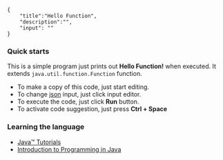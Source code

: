 ```javax-snippet
{
    "title":"Hello Function",
    "description":"",
    "input": ""
}
```
### Quick starts
This is a simple program just prints out **Hello Function!** when executed. It extends `java.util.function.Function` function.

* To make a copy of this code, just start editing.
* To change [json](https://www.json.org) input, just click input editor.
* To execute the code, just click **Run** button.
* To activate code suggestion, just press **Ctrl + Space**

### Learning the language

* [Java™ Tutorials](https://docs.oracle.com/javase/tutorial/java/nutsandbolts/index.html)
* [Introduction to Programming in Java](https://introcs.cs.princeton.edu/java/home)